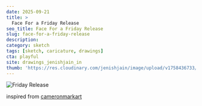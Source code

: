 ```yaml
---
date: 2025-09-21
title: >
  Face For a Friday Release
seo_title: Face For a Friday Release
slug: face-for-a-friday-release
description: 
category: sketch
tags: [sketch, caricature, drawings]
cta: playful
site: drawings_jenishjain_in
thumb: 'https://res.cloudinary.com/jenishjain/image/upload/v1758436733/drawings/release_on_friday_face.jpg'
---
```


![Friday Release](https://res.cloudinary.com/jenishjain/image/upload/v1758436733/drawings/release_on_friday_face.jpg)

inspired from [cameronmarkart](https://www.instagram.com/p/DLxR9UaRVKZ/)